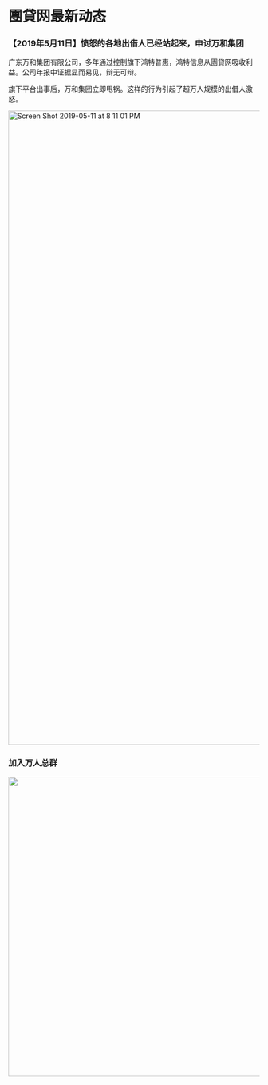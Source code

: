 # 團貸网最新动态


### 【2019年5月11日】愤怒的各地出借人已经站起来，申讨万和集团

广东万和集团有限公司，多年通过控制旗下鸿特普惠，鸿特信息从團貸网吸收利益。公司年报中证据显而易见，辩无可辩。

旗下平台出事后，万和集团立即甩锅。这样的行为引起了超万人规模的出借人激怒。

<img width="1270" alt="Screen Shot 2019-05-11 at 8 11 01 PM" src="https://user-images.githubusercontent.com/50045421/57576250-f0dc6400-7428-11e9-9d87-90b943673066.png">


### 加入万人总群

<img width="600" src="https://user-images.githubusercontent.com/50045421/57576281-ecfd1180-7429-11e9-9b45-5c9d155960c4.jpg">
